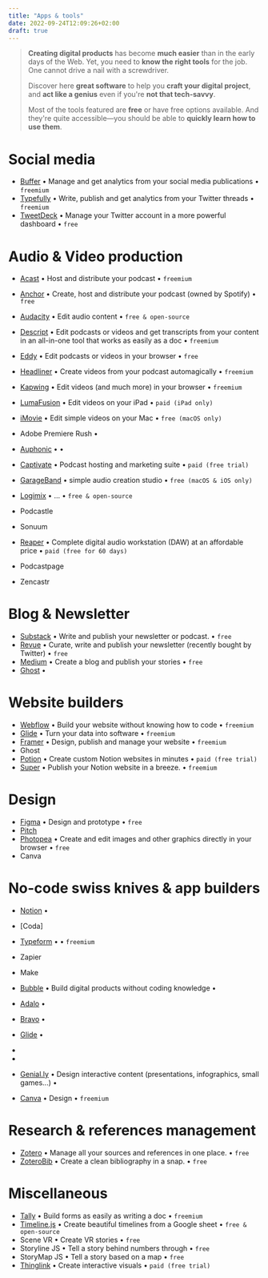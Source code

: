 ```yaml
---
title: "Apps & tools"
date: 2022-09-24T12:09:26+02:00
draft: true
---
```


> **Creating digital products** has become **much easier** than in the early days of the Web. Yet, you need to **know the right tools** for the job. One cannot drive a nail with a screwdriver.
> 
> Discover here **great software** to help you **craft your digital project**, and **act like a genius** even if you're **not that tech-savvy**.
>
> Most of the tools featured are **free** or have free options available. And they're quite accessible—you should be able to **quickly learn how to use them**.


# Social media

- [Buffer](https://buffer.com/) • Manage and get analytics from your social media publications • `freemium` 
- [Typefully](https://typefully.com/) • Write, publish and get analytics from your Twitter threads • `freemium`
- [TweetDeck](https://tweetdeck.twitter.com/) • Manage your Twitter account in a more powerful dashboard • `free`


# Audio & Video production

- [Acast](https://acast.com/) • Host and distribute your podcast • `freemium`
- [Anchor](https://anchor.fm/) • Create, host and distribute your podcast (owned by Spotify) • `free`
- [Audacity](https://www.audacityteam.org/) • Edit audio content • `free & open-source`

- [Descript](https://www.descript.com/) • Edit podcasts or videos and get transcripts from your content in an all-in-one tool that works as easily as a doc • `freemium`
- [Eddy](https://editeddy.com/) • Edit podcasts or videos in your browser • `free`
- [Headliner](https://www.headliner.app/) • Create videos from your podcast automagically • `freemium`
- [Kapwing](https://www.kapwing.com/) • Edit videos (and much more) in your browser • `freemium`

- [LumaFusion](https://apps.apple.com/be/app/lumafusion/id1062022008?l=fr) • Edit videos on your iPad • `paid (iPad only)`
- [iMovie](https://apps.apple.com/be/app/imovie/id408981434?l=fr&mt=12) • Edit simple videos on your Mac • `free (macOS only)`
- Adobe Premiere Rush • 


- [Auphonic](https://auphonic.com/) • • 
- [Captivate](https://www.captivate.fm/) • Podcast hosting and marketing suite • `paid (free trial)`


- [GarageBand](https://www.apple.com/mac/garageband/) • simple audio creation studio • `free (macOS & iOS only)`


- [Logimix](https://ladigitale.dev/logimix/) • ... • `free & open-source`
- Podcastle 
- Sonuum
- [Reaper](https://www.reaper.fm/) • Complete digital audio workstation (DAW) at an affordable price • `paid (free for 60 days)`
- Podcastpage 
- Zencastr



# Blog & Newsletter

- [Substack](https://substack.com/) • Write and publish your newsletter or podcast. • `free`
- [Revue](https://getrevue.co/) • Curate, write and publish your newsletter (recently bought by Twitter) • `free`
- [Medium](https://medium.com/) • Create a blog and publish your stories • `free`
- [Ghost]() • 


# Website builders

- [Webflow]() • Build your website without knowing how to code • `freemium`
- [Glide](https://www.glideapps.com/) • Turn your data into software • `freemium`
- [Framer](https://www.framer.com/) • Design, publish and manage your website • `freemium`
- Ghost 
- [Potion](https://potion.so/) • Create custom Notion websites in minutes • `paid (free trial)`
- [Super](https://super.so) • Publish your Notion website in a breeze. • `freemium`



# Design

- [Figma](https://figma.com) • Design and prototype  • `free`
- [Pitch](https://pitch.com/)
- [Photopea](https://www.photopea.com/) • Create and edit images and other graphics directly in your browser • `free`
- Canva


# No-code swiss knives & app builders 

- [Notion](https://notion.so) • 
- [Coda]
- [Typeform](https://www.typeform.com/) • • `freemium`




- Zapier 
- Make
- [Bubble](https://bubble.io/) • Build digital products without coding knowledge • 
- [Adalo](https://www.adalo.com/) • 
- [Bravo](https://www.adalo.com/) • 
- [Glide](https://www.glideapps.com/) • 

- 
- 
- [Genial.ly](https://genial.ly) • Design interactive content (presentations, infographics, small games...) • 
- [Canva](https://www.canva.com/) • Design  • `freemium`


# Research & references management

- [Zotero](https://www.zotero.org/) • Manage all your sources and references in one place. • `free`
- [ZoteroBib](https://zbib.org/) • Create a clean bibliography in a snap. • `free`


# Miscellaneous

- [Tally](https://tally.so) • Build forms as easily as writing a doc • `freemium`
- [Timeline.js](https://timeline.knightlab.com/) • Create beautiful timelines from a Google sheet • `free & open-source`
- Scene VR • Create VR stories • `free`
- Storyline JS • Tell a story behind numbers through  • `free`
- StoryMap JS • Tell a story based on a map • `free`
- [Thinglink](https://www.thinglink.com/) • Create interactive visuals • `paid (free trial)`
